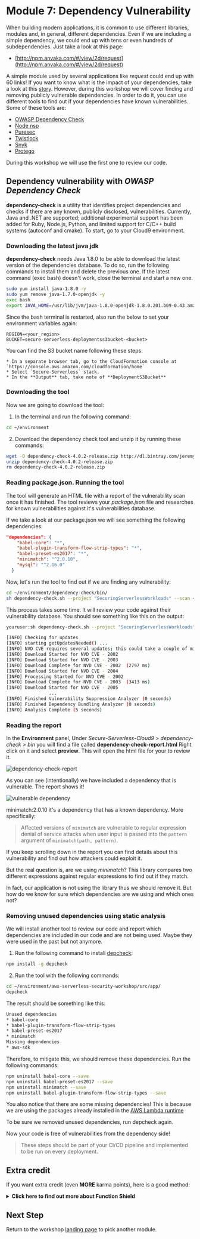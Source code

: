 # Module 7: Dependency Vulnerability

When building modern applications, it is common to use different libraries, modules and, in general, different dependencies. Even if we are including a simple dependency, we could end up with tens or even hundreds of subdependencies. Just take a look at this page:

- [http://npm.anvaka.com/#/view/2d/request](http://npm.anvaka.com/#/view/2d/request)

A simple module used by several applications like *request* could end up with 60 links! If you want to know what is the impact of your dependencies, take a look at this [story](https://www.theregister.co.uk/2016/03/23/npm_left_pad_chaos/). However, during this workshop we will cover finding and removing publicly vulnerable dependencies. In order to do it, you can use different tools to find out if your dependencies have known vulnerabilities. Some of these tools are:

- [OWASP Dependency Check](https://www.owasp.org/index.php/OWASP_Dependency_Check)
- [Node nsp](https://github.com/nodesecurity/nsp)
- [Puresec](https://www.puresec.io)
- [Twistlock](https://www.twistlock.com/)
- [Snyk](https://snyk.io/)
- [Protego](https://www.protego.io/)

During this workshop we will use the first one to review our code.

## Dependency vulnerability with *OWASP Dependency Check*

**dependency-check** is a utility that identifies project dependencies and checks if there are any known, publicly disclosed, vulnerabilities. Currently, Java and .NET are supported; additional experimental support has been added for Ruby, Node.js, Python, and limited support for C/C++ build systems (autoconf and cmake). To start, go to your Cloud9 environment.

### Downloading the latest java jdk

**dependency-check** needs Java 1.8.0 to be able to download the latest version of the dependencies database. To do so, run the following commands to install them and delete the previous one. If the latest command (exec bash) doesn't work, close the terminal and start a new one.

```bash
sudo yum install java-1.8.0 -y
sudo yum remove java-1.7.0-openjdk -y
exec bash
export JAVA_HOME=/usr/lib/jvm/java-1.8.0-openjdk-1.8.0.201.b09-0.43.amzn1.x86_64/jre
```

Since the bash terminal is restarted, also run the below to set your environment variables again:

```
REGION=<your_region>
BUCKET=secure-serverless-deploymentss3bucket-<bucket>
```

You can find the S3 bucket name following these steps:

	* In a separate browser tab, go to the CloudFormation console at `https://console.aws.amazon.com/cloudformation/home`
	* Select `Secure-Serverless` stack.
	* In the **Output** tab, take note of **DeploymentS3Bucket**

### Downloading the tool

Now we are going to download the tool:

1. In the terminal and run the following command:

```bash
cd ~/environment
```
2. Download the dependency check tool and unzip it by running these commands:

```bash
wget -O dependency-check-4.0.2-release.zip http://dl.bintray.com/jeremy-long/owasp/dependency-check-4.0.2-release.zip
unzip dependency-check-4.0.2-release.zip
rm dependency-check-4.0.2-release.zip
```

### Reading package.json. Running the tool

The tool will generate an HTML file with a report of the vulnerability scan once it has finished. The tool reviews your *package.json* file and researches for known vulnerabilities against it's vulnerabilities database.

If we take a look at our package.json we will see something the following dependencies:

```json
"dependencies": {
    "babel-core": "*",
    "babel-plugin-transform-flow-strip-types": "*",
    "babel-preset-es2017": "*",
    "minimatch": "^2.0.10",
    "mysql": "^2.16.0"
  }
```

Now, let's run the tool to find out if we are finding any vulnerability:

```bash
cd ~/environment/dependency-check/bin/
sh dependency-check.sh --project "SecuringServerlessWorkloads" --scan ~/environment/aws-serverless-security-workshop/src/app/
```

This process takes some time. It will review your code against their vulnerability database. You should see something like this on the output:

```bash
youruser:sh dependency-check.sh --project "SecuringServerlessWorkloads" --scan ~/environment/aws-serverless-security-workshop/src/app/

[INFO] Checking for updates
[INFO] starting getUpdatesNeeded() ...
[INFO] NVD CVE requires several updates; this could take a couple of minutes.
[INFO] Download Started for NVD CVE - 2002
[INFO] Download Started for NVD CVE - 2003
[INFO] Download Complete for NVD CVE - 2002  (2797 ms)
[INFO] Download Started for NVD CVE - 2004
[INFO] Processing Started for NVD CVE - 2002
[INFO] Download Complete for NVD CVE - 2003  (3413 ms)
[INFO] Download Started for NVD CVE - 2005
				...
[INFO] Finished Vulnerability Suppression Analyzer (0 seconds)
[INFO] Finished Dependency Bundling Analyzer (0 seconds)
[INFO] Analysis Complete (5 seconds)
```

### Reading the report

In the **Environment** panel, Under *Secure-Serverless-Cloud9 > dependency-check > bin* you will find a file called **dependency-check-report.html** Right click on it and select **preview**. This will open the html file for your to review it.

![dependency-check-report](images/dependency-check.png)

As you can see (intentionally) we have included a dependency that is vulnerable. The report shows it!

![vulnerable dependency](images/vulnerable-dependency.png)

minimatch:2.0.10 it's a dependency that has a known dependency. More specifically:

> Affected versions of `minimatch` are vulnerable to regular expression denial of service attacks when user input is passed into the `pattern` argument of `minimatch(path, pattern)`.

If you keep scrolling down in the report you can find details about this vulnerability and find out how attackers could exploit it.

But the real question is, are we using *minimatch*? This library compares two different expressions against regular expressions to find out if they match.

In fact, our application is not using the library thus we should remove it. But how do we know for sure which dependencies are we using and which ones not?

### Removing unused dependencies using static analysis

We will install another tool to review our code and report which dependencies are included in our code and are not being used. Maybe they were used in the past but not anymore.

1. Run the following command to install [depcheck](https://www.npmjs.com/package/depcheck?activeTab=readme):

```bash
npm install -g depcheck
```

2. Run the tool with the following commands:

```bash
cd ~/environment/aws-serverless-security-workshop/src/app/
depcheck
```

The result should be something like this:

```bash
Unused dependencies
* babel-core
* babel-plugin-transform-flow-strip-types
* babel-preset-es2017
* minimatch
Missing dependencies
* aws-sdk
```

Therefore, to mitigate this, we should remove these dependencies. Run the following commands:

```bash
npm uninstall babel-core --save
npm uninstall babel-preset-es2017 --save
npm uninstall minimatch --save
npm uninstall babel-plugin-transform-flow-strip-types --save
```

You also notice that there are some missing dependencies! This is because we are using the packages already installed in the [AWS Lambda runtime](https://docs.aws.amazon.com/lambda/latest/dg/current-supported-versions.html)

To be sure we removed unused dependencies, run depcheck again.

Now your code is free of vulnerabilities from the dependency side!

> These steps should be part of your CI/CD pipeline and implemented to be run on every deployment.

## Extra credit

If you want extra credit (even **MORE** karma points), here is a good method:

<details>
<summary><strong>Click here to find out more about Function Shield </strong></summary><p>

Doing Vulnerability checks before the code is released is a minimum bar. In order to achieve better security posture, you can further prevent vulnerabilities from within your own code! Which ones?

* If not required, block outbound network traffic from your function.
* Disable `/tmp` if it's not used
* Disable the ability to launch child processes from within the Lambda container.

Luckily for you, this could be easily achievable with the free library produced by [Puresec](https://www.puresec.io/function-shield)

![Function Shield](images/functionshield.png)


For an extra point, use this library to alert and/or block these features from within your Lambda Function.

Here is some *'malicious code'* you can use:

```javascript
var sys = require('sys');
var exec = require('child_process').exec;
```

And within your handler:

```javascript
var dir = exec("echo 'I'm a malicious code", function(err, stdout, stderr) {
    console.log(stdout);
});

dir.on('exit', function (code) {
    //Do something
});
```

Try to block your executions and review CloudWatch logs to find out the output!

</details>

## Next Step

Return to the workshop [landing page](../../README.md) to pick another module.

